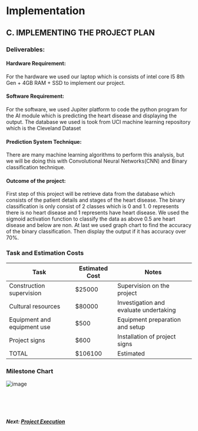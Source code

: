 # Implementation

## C. IMPLEMENTING THE PROJECT PLAN

### Deliverables:

#### Hardware Requirement:
For the hardware we used our laptop which is consists of intel core I5 8th Gen + 4GB RAM + SSD to implement our project.


#### Software Requirement:
For the software, we used Jupiter platform to code the python program for the AI module which is predicting the heart disease and displaying the output. The database we used is took from UCI machine learning repository which is the Cleveland Dataset


#### Prediction System Technique:
There are many machine learning algorithms to perform this analysis, but we will be doing this with Convolutional Neural Networks(CNN) and Binary classification technique. 


#### Outcome of the project:
First step of this project will be retrieve data from the database which consists of the patient details and stages of the heart disease. The binary classification is only consist of 2 classes which is 0 and 1. 0 represents there is no heart disease and 1 represents have heart disease. We used the sigmoid activation function to classify the data as above 0.5 are heart disease and below are non. At last we used graph chart to find the accuracy of the binary classification. Then display the output if it has accuracy over 70%.


### Task and Estimation Costs

| Task | Estimated Cost | Notes |
| ---- | -------------- | ----- |
| Construction supervision | $25000 | Supervision on the project |
| Cultural resources | $80000 |	Investigation and evaluate undertaking |
| Equipment and equipment use |	$500 | Equipment preparation and setup |
| Project signs |	$600 | Installation of project signs |
| TOTAL | $106100 |	Estimated |

### Milestone Chart

 ![image](https://user-images.githubusercontent.com/120276263/211786519-8de40bbf-0f24-47e0-a6d3-ef690a01a59f.png)

<br><br><br>
##### Next: [Project Execution](C-PROJECT_EXECUTION.md)

